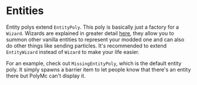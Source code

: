 # Entities
Entity polys extend `EntityPoly`. This poly is basically just a factory for a `Wizard`.
Wizards are explained in greater detail [here](wizards.md), 
they allow you to summon other vanilla entities to represent your modded one and can also do other things like sending particles.
It's recommended to extend `EntityWizard` instead of `Wizard` to make your life easier.

For an example, check out `MissingEntityPoly`, which is the default entity poly. 
It simply spawns a barrier item to let people know that there's an entity there but PolyMc can't display it.